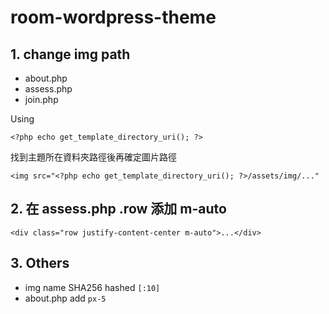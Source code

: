 # room-wordpress-theme

## 1. change img path
- about.php
- assess.php
- join.php

Using
```php=
<?php echo get_template_directory_uri(); ?>
```
找到主題所在資料夾路徑後再確定圖片路徑
```htmlembedded=
<img src="<?php echo get_template_directory_uri(); ?>/assets/img/..."
```

## 2. 在 assess.php .row 添加 m-auto
```htmlembedded=
<div class="row justify-content-center m-auto">...</div>
```

## 3. Others
- img name SHA256 hashed `[:10]`
- about.php add `px-5`
